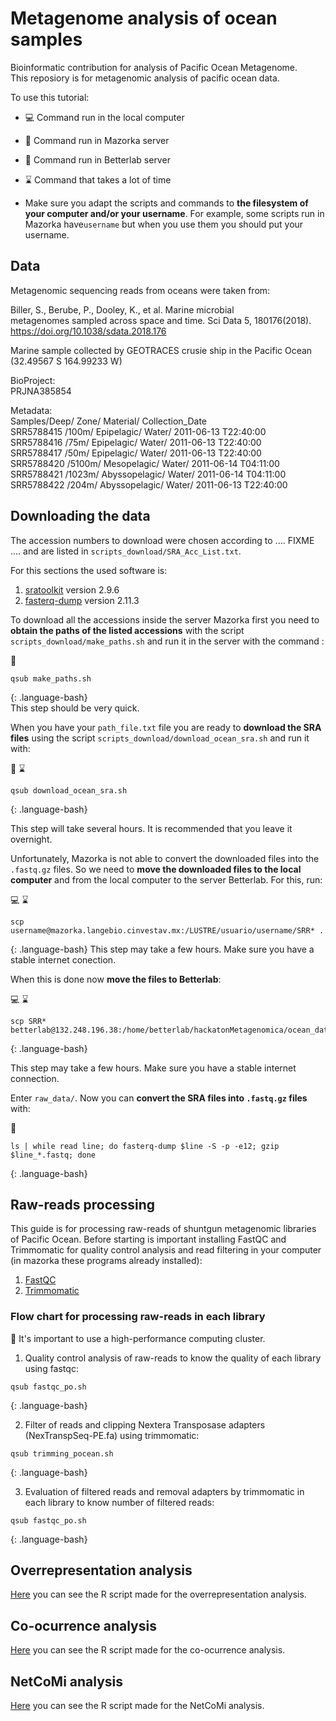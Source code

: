 # Metagenome analysis of ocean samples

Bioinformatic contribution for analysis of Pacific Ocean Metagenome.  
This reposiory is for metagenomic analysis of pacific ocean data.  

To use this tutorial:
- :computer: Command run in the local computer
- :corn: Command run in Mazorka server
- :microscope: Command run in Betterlab server
- :hourglass: Command that takes a lot of time

- Make sure you adapt the scripts and commands to **the filesystem of your computer and/or your username**. 
For example, some scripts run in Mazorka have`username` but when you use them you should put your username.

## Data

Metagenomic sequencing reads from oceans were taken from:

Biller, S., Berube, P., Dooley, K., et al. Marine microbial  
metagenomes sampled across space and time. Sci Data 5, 180176(2018).  
https://doi.org/10.1038/sdata.2018.176  

Marine sample collected by GEOTRACES crusie ship in the Pacific Ocean (32.49567 S 164.99233 W)  

BioProject:  
PRJNA385854  

Metadata:  
Samples/Deep/ Zone/ Material/ Collection_Date  
SRR5788415 /100m/  Epipelagic/    Water/     2011-06-13 T22:40:00  
SRR5788416  /75m/   Epipelagic/    Water/     2011-06-13 T22:40:00  
SRR5788417 /50m/   Epipelagic/    Water/     2011-06-13 T22:40:00  
SRR5788420  /5100m/ Mesopelagic/   Water/     2011-06-14 T04:11:00  
SRR5788421  /1023m/ Abyssopelagic/ Water/     2011-06-14 T04:11:00  
SRR5788422  /204m/  Abyssopelagic/ Water/     2011-06-13 T22:40:00  

## Downloading the data

The accession numbers to download were chosen according to .... FIXME .... and 
are listed in `scripts_download/SRA_Acc_List.txt`. 

For this sections the used software is:  
1. [sratoolkit](https://github.com/ncbi/sra-tools) version 2.9.6  
2. [fasterq-dump](https://github.com/ncbi/sra-tools/wiki/HowTo:-fasterq-dump) version 2.11.3  

To download all the accessions inside the server Mazorka first you need to **obtain the paths
 of the listed accessions** with the script `scripts_download/make_paths.sh` and run it in the server
 with the command :

:corn:
~~~
qsub make_paths.sh
~~~
{: .language-bash}  
This step should be very quick.

When you have your `path_file.txt` file you are ready to **download the SRA files** using the script
`scripts_download/download_ocean_sra.sh` and run it with:

:corn: :hourglass:
~~~
qsub download_ocean_sra.sh
~~~
{: .language-bash}  

This step will take several hours. It is recommended that you leave it overnight.

Unfortunately, Mazorka is not able to convert the downloaded files into the `.fastq.gz` files.
So we need to **move the downloaded files to the local computer** and from the local computer to
 the server Betterlab. For this, run:

:computer: :hourglass:
~~~
scp username@mazorka.langebio.cinvestav.mx:/LUSTRE/usuario/username/SRR* .
~~~
{: .language-bash}
This step may take a few hours. Make sure you have a stable internet conection.

When this is done now **move the files to Betterlab**:

:computer: :hourglass:
~~~
scp SRR* betterlab@132.248.196.38:/home/betterlab/hackatonMetagenomica/ocean_data/raw_data/
~~~
{: .language-bash}  

This step may take a few hours. Make sure you have a stable internet connection.

Enter `raw_data/`. Now you can **convert the SRA files into `.fastq.gz` files** with:

:microscope:
~~~
ls | while read line; do fasterq-dump $line -S -p -e12; gzip $line_*.fastq; done
~~~
{: .language-bash}

## Raw-reads processing
This guide is for processing raw-reads of shuntgun metagenomic libraries of Pacific Ocean.
Before starting is important installing FastQC and Trimmomatic for quality control analysis and read filtering in your computer (in mazorka these programs already installed):

1. [FastQC](https://github.com/s-andrews/FastQC/blob/master/INSTALL.txt)
2. [Trimmomatic](http://www.usadellab.org/cms/?page=trimmomatic)


### Flow chart for processing raw-reads in each library
:corn:
It's important to use a high-performance computing cluster.

1. Quality control analysis of raw-reads to know the quality of each library using fastqc:
~~~
qsub fastqc_po.sh
~~~
{: .language-bash}  

2. Filter of reads and clipping Nextera Transposase adapters (NexTranspSeq-PE.fa) using trimmomatic:
~~~
qsub trimming_pocean.sh
~~~
{: .language-bash}
  
3. Evaluation of filtered reads and removal adapters by trimmomatic in each library to know number of filtered reads: 
~~~
qsub fastqc_po.sh
~~~
{: .language-bash}
  
## Overrepresentation analysis
[Here](https://orlanc.github.io/pocean_metagenome/Overrepresentation_analysis/overrepresentation_analysis.html) you
can see the R script made for the overrepresentation analysis. 

## Co-ocurrence analysis

[Here](https://orlanc.github.io/pocean_metagenome/Co-ocurrence_analysis/coocurrence.html) you can see the R script made for the co-ocurrence analysis.

## NetCoMi analysis
[Here](https://orlanc.github.io/pocean_metagenome//tutorial_NetCoMi/script_redes_NetCoMi.html) you can see the R script made for the NetCoMi analysis.
